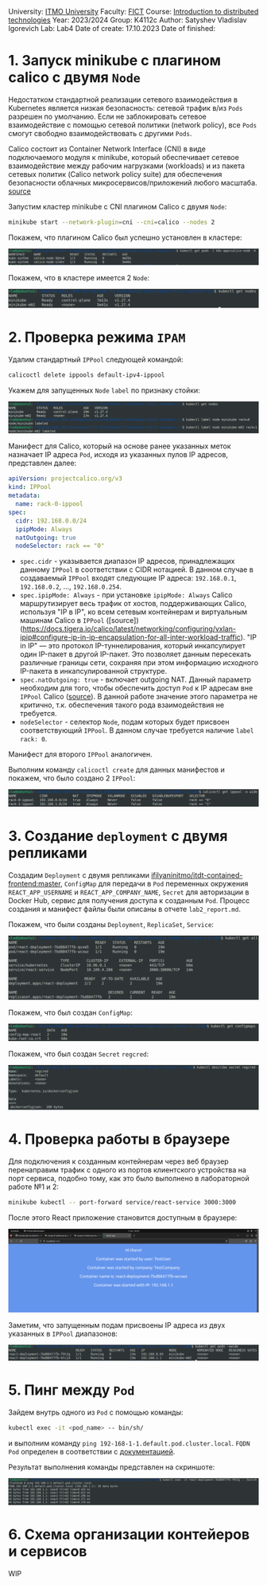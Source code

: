 University: [ITMO University](https://itmo.ru/ru/)
Faculty: [FICT](https://fict.itmo.ru)
Course: [Introduction to distributed technologies](https://github.com/itmo-ict-faculty/introduction-to-distributed-technologies)
Year: 2023/2024
Group: K4112c
Author: Satyshev Vladislav Igorevich
Lab: Lab4
Date of create: 17.10.2023
Date of finished: 


# 1. Запуск minikube с плагином calico с двумя `Node`

Недостатком стандартной реализации сетевого взаимодействия в Kubernetes является низкая безопасность: сетевой трафик в/из `Pods` разрешен по умолчанию. Если не заблокировать сетевое взаимодействие с помощью сетевой политики (network policy), все `Pods` смогут свободно взаимодействовать с другими `Pods`.

Calico состоит из Container Network Interface (CNI) в виде подключаемого модуля к minikube, который обеспечивает сетевое взаимодействие между рабочим нагрузками (workloads) и из пакета сетевых политик (Calico network policy suite) для обеспечения безопасности облачных микросервисов/приложений любого масштаба. [source](https://docs.tigera.io/calico/latest/about/)

Запустим кластер minikube с CNI плагином Calico с двумя `Node`:

```bash
minikube start --network-plugin=cni --cni=calico --nodes 2
```
Покажем, что плагином Calico был успешно установлен в кластере:

![Рисунок 1](images/1.PNG)

Покажем, что в кластере имеется 2 `Node`:

![Рисунок 2](images/2.PNG)

# 2. Проверка режима `IPAM`

Удалим стандартный `IPPool` следующей командой:

```bash
calicoctl delete ippools default-ipv4-ippool
```

Укажем для запущенных `Node` `label` по признаку стойки:

![Рисунок 3](images/3.PNG)

Манифест для Calico, который на основе ранее указанных меток назначает IP адреса `Pod`, исходя из указанных пулов IP адресов, представлен далее:

```yaml
apiVersion: projectcalico.org/v3
kind: IPPool
metadata:
  name: rack-0-ippool
spec:
  cidr: 192.168.0.0/24
  ipipMode: Always
  natOutgoing: true
  nodeSelector: rack == "0"
```

- `spec.cidr` - указывается диапазон IP адресов, принадлежащих данному `IPPool` в соответствии с CIDR нотацией. В данном случае в создаваемый `IPPool` входят следующие IP адреса: `192.168.0.1`, `192.168.0.2`, ..., `192.168.0.254`.
- `spec.ipipMode: Always` - при установке `ipipMode: Always` Calico маршрутизирует весь трафик от хостов, поддерживающих Calico, используя "IP в IP", ко всем сетевым контейнерам и виртуальным машинам Calico в `IPPool` ([source])(https://docs.tigera.io/calico/latest/networking/configuring/vxlan-ipip#configure-ip-in-ip-encapsulation-for-all-inter-workload-traffic).
"IP in IP" — это протокол IP-туннелирования, который инкапсулирует один IP-пакет в другой IP-пакет. Это позволяет данным пересекать различные границы сети, сохраняя при этом информацию исходного IP-пакета в инкапсулированной структуре.
- `spec.natOutgoing: true` - включает outgoing NAT. Данный параметр необходим для того, чтобы обеспечить доступ `Pod` к IP адресам вне `IPPool` Calico ([source](https://docs.tigera.io/calico/latest/networking/configuring/workloads-outside-cluster#enable-nat-for-pods-with-ip-addresses-that-are-not-routable-beyond-the-cluster)). В данной работе значение этого параметра не критично, т.к. обеспечения такого рода взаимодействия не требуется.
- `nodeSelector` - селектор `Node`, подам которых будет присвоен соответствующий `IPPool`. В данном случае требуется наличие `label` `rack: 0`.

Манифест для второго `IPPool` аналогичен.

Выполним команду `calicoctl create` для данных манифестов и покажем, что было создано 2 `IPPool`:

![Рисунок 4](images/4.PNG)

# 3. Создание `deployment` с двумя репликами

Создадим `Deployment` с двумя репликами [ifilyaninitmo/itdt-contained-frontend:master](https://hub.docker.com/repository/docker/ifilyaninitmo/itdt-contained-frontend), `ConfigMap` для передачи в `Pod` переменных окружения `REACT_APP_USERNAME` и `REACT_APP_COMPANY_NAME`, `Secret` для авторизации в Docker Hub, сервис для получения доступа к созданным `Pod`. Процесс создания и манифест файлы были описаны в отчете `lab2_report.md`.

Покажем, что были созданы `Deployment`, `ReplicaSet`, `Service`:

![Рисунок 5](images/5.PNG)

Покажем, что был создан `ConfigMap`:

![Рисунок 6](images/6.PNG)

Покажем, что был создан `Secret` `regcred`:

![Рисунок 7](images/7.PNG)

# 4. Проверка работы в браузере

Для подключения к созданным контейнерам через веб браузер перенаправим трафик с одного из портов клиентского устройства на порт сервиса, подобно тому, как это было выполнено в лабораторной работе №1 и 2:

```bash
minikube kubectl -- port-forward service/react-service 3000:3000
```

После этого React приложение становится доступным в браузере:

![Рисунок 8](images/8.PNG)

Заметим, что запущенным подам присвоены IP адреса из двух указанных в `IPPool` диапазонов:

![Рисунок 9](images/9.PNG)


# 5. Пинг между `Pod`

Зайдем внутрь одного из `Pod` с помощью команды:

```bash
kubectl exec -it <pod_name> -- bin/sh/
```
и выполним команду `ping 192-168-1-1.default.pod.cluster.local`. `FQDN` `Pod` определен в соответствии с [документацией](https://kubernetes.io/docs/concepts/services-networking/dns-pod-service/#pods). 

Результат выполнения команды представлен на скриншоте:

![Рисунок 10](images/10.PNG)

# 6. Схема организации контейеров и сервисов
WIP
